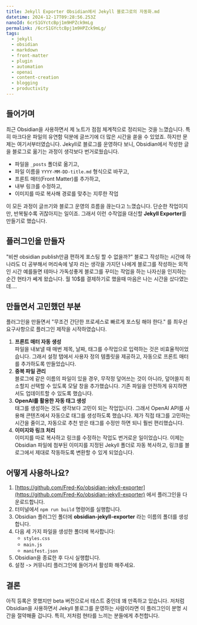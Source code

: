 ```yaml
---
title: Jekyll Exporter Obsidian에서 Jekyll 블로그로의 자동화.md
datetime: 2024-12-17T09:28:56.253Z
nanoId: 6crS1GYctcBpj1m9HPZck9mLg
permalink: /6crS1GYctcBpj1m9HPZck9mLg/
tags:
  - jekyll
  - obsidian
  - markdown
  - front-matter
  - plugin
  - automation
  - openai
  - content-creation
  - blogging
  - productivity
---
```

## 들어가며

최근 Obsidian을 사용하면서 제 노트가 점점 체계적으로 정리되는 것을 느꼈습니다. 특히 마크다운 파일의 유연함 덕분에 글쓰기에 더 많은 시간을 쏟을 수 있었죠. 하지만 문제는 여기서부터였습니다. Jekyll로 블로그를 운영하다 보니, Obsidian에서 작성한 글을 블로그로 옮기는 과정이 생각보다 번거로웠습니다.

- 파일을 `_posts` 폴더로 옮기고,
- 파일 이름을 `YYYY-MM-DD-title.md` 형식으로 바꾸고,
- 프론트 매터(Front Matter)를 추가하고,
- 내부 링크를 수정하고,
- 이미지를 따로 복사해 경로를 맞추는 지루한 작업

이 모든 과정이 글쓰기와 블로그 운영의 흐름을 끊는다고 느꼈습니다. 단순한 작업이지만, 반복될수록 귀찮아지는 일이죠. 그래서 이런 수작업을 대신할 **Jekyll Exporter**를 만들기로 했습니다.

## **플러그인을 만들자**

"비싼 obsidian publish만큼 편하게 포스팅 할 수 없을까?" 블로그 작성하는 시간에 하나라도 더 공부해서 머리속에 넣자 라는 생각을 가지던 나에게 블로그를 작성하는 외적인 시간 예를들면 테마나 가독성좋게 블로그를 꾸미는 작업을 하는 나자신을 인지하는 순간 현타가 쎄게 왔습니다. 월 10$를 결제하기로 했을때 마음은 나는 시간을 샀다였는데....

## **만들면서 고민했던 부분**

플러그인을 만들면서 "무조건 간단한 프로세스로 빠르게 포스팅 해야 한다." 를 최우선 요구사항으로 플러그인 제작을 시작하였습니다.

1. **프론트 매터 자동 생성**  
   파일을 내보낼 때 매번 제목, 날짜, 태그를 수작업으로 입력하는 것은 비효율적이었습니다. 그래서 설정 탭에서 사용자 정의 템플릿을 제공하고, 자동으로 프론트 매터를 추가하도록 만들었습니다.
2. **중복 파일 관리**  
   블로그에 같은 이름의 파일이 있을 경우, 무작정 덮어쓰는 것이 아니라, 덮어쓸지 취소할지 선택할 수 있도록 모달 창을 추가했습니다. 기존 파일을 안전하게 유지하면서도 업데이트할 수 있도록 했습니다.
3. **OpenAI를 활용한 자동 태그 생성**  
   태그를 생성하는 것도 생각보다 고민이 되는 작업입니다. 그래서 OpenAI API를 사용해 콘텐츠에서 자동으로 태그를 생성하도록 했습니다. 제가 직접 태그를 고민하는 시간을 줄이고, 자동으로 추천 받은 태그를 수정만 하면 되니 훨씬 편리했습니다.
4. **이미지와 링크 처리**  
   이미지를 따로 복사하고 링크를 수정하는 작업도 번거로운 일이었습니다. 이제는 Obsidian 파일에 첨부된 이미지를 지정된 Jekyll 폴더로 자동 복사하고, 링크를 블로그에서 제대로 작동하도록 변환할 수 있게 되었습니다.

## **어떻게 사용하나요?**

1. [https://github.com/Fred-Ko/obsidian-jekyll-exporter](https://github.com/Fred-Ko/obsidian-jekyll-exporter) 에서 플러그인을 다운로드합니다.
2. 터미널에서 `npm run build` 명령어를 실행합니다.
3. Obsidian 플러그인 폴더에 **obsidian-jekyll-exporter** 라는 이름의 폴더를 생성합니다.
4. 다음 세 가지 파일을 생성한 폴더에 복사합니다:
   - `styles.css`
   - `main.js`
   - `manifest.json`
5. Obsidian을 종료한 후 다시 실행합니다.
6. 설정 -> 커뮤니티 플러그인에 들어가서 활성화 해주세요.

## **결론**

아직 등록은 못했지만 beta 버전으로서 테스트 중인데 꽤 만족하고 있습니다. 저처럼 Obsidian을 사용하면서 Jekyll 블로그를 운영하는 사람이라면 이 플러그인이 분명 시간을 절약해줄 겁니다. 특히, 저처럼 현타를 느끼는 분들에게 추천합니다.
